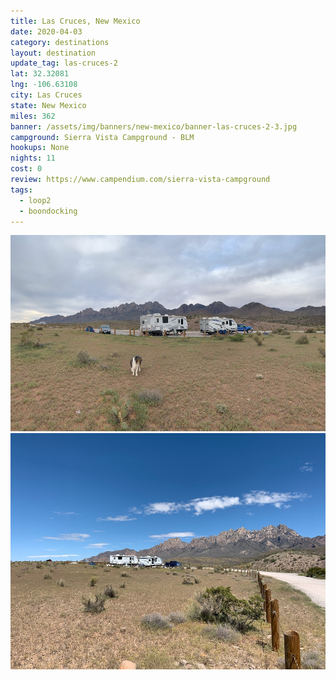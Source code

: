 ```yaml
---
title: Las Cruces, New Mexico
date: 2020-04-03
category: destinations
layout: destination
update_tag: las-cruces-2
lat: 32.32081
lng: -106.63108
city: Las Cruces
state: New Mexico
miles: 362
banner: /assets/img/banners/new-mexico/banner-las-cruces-2-3.jpg
campground: Sierra Vista Campground - BLM
hookups: None
nights: 11
cost: 0
review: https://www.campendium.com/sierra-vista-campground
tags:
  - loop2
  - boondocking
---
```


<img src="/assets/img/destinations/new-mexico/las-cruces-2.jpg">
<br/>
<img src="/assets/img/destinations/new-mexico/las-cruces-2-2.jpg">
